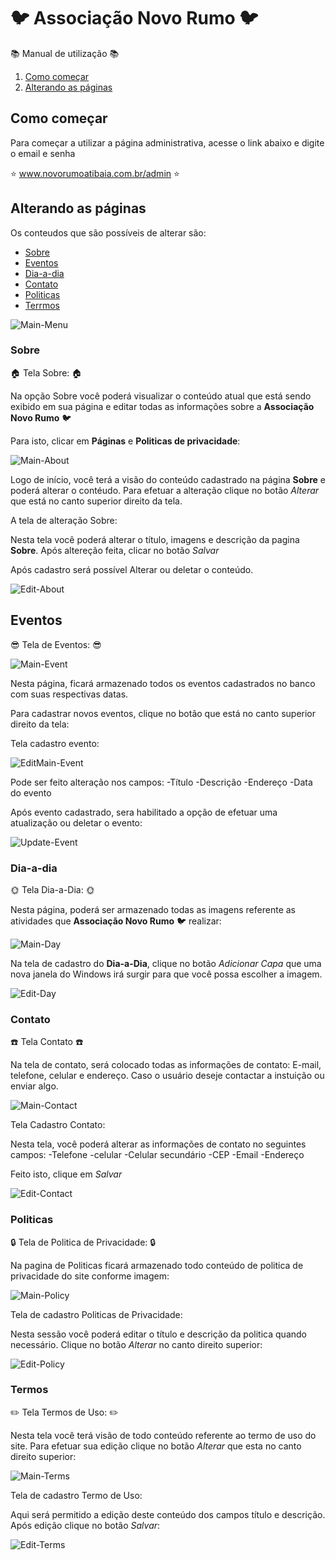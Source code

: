 :bird: Associação Novo Rumo :bird:
===============
:books: Manual de utilização :books:

1. [Como começar](#como-começar)
2. [Alterando as páginas](#alterando-as-páginas)

## Como começar
Para começar a utilizar a página administrativa, acesse o link abaixo e digite o email e senha

 :star: www.novorumoatibaia.com.br/admin :star:

## Alterando as páginas

Os conteudos que são possíveis de alterar são:
 - [Sobre](#sobre)
 - [Eventos](#eventos)
 - [Dia-a-dia](#dia-a-dia)
 - [Contato](#contato)
 - [Politicas](#politicas)
 - [Terrmos](#termos)
 
 ![Main-Menu](https://github.com/conkerhell/novo-rumo-template/blob/master/docs/Main-Menu.png) 
 
###  Sobre 

:house: Tela Sobre: :house:

Na opção Sobre você poderá visualizar o conteúdo atual que está sendo exibido em sua página e editar todas as informações sobre a __Associação Novo Rumo__ :bird:

Para isto, clicar em __Páginas__ e __Politicas de privacidade__:

![Main-About](https://github.com/conkerhell/novo-rumo-template/blob/master/docs/Main-About.png)

Logo de início, você terá a visão do conteúdo cadastrado na página **Sobre** e poderá alterar o contéudo. Para efetuar a alteração clique no botão *Alterar* que está no canto superior direito da tela.

A tela de alteração Sobre:

Nesta tela você poderá alterar o título, imagens e descrição da pagina __Sobre__. Após altereção feita, clicar no botão _Salvar_

Após cadastro será possível Alterar ou deletar o conteúdo.

![Edit-About](https://github.com/conkerhell/novo-rumo-template/blob/master/docs/Edit-About.png)

##  Eventos 

:sunglasses: Tela de Eventos: :sunglasses:

![Main-Event](https://github.com/conkerhell/novo-rumo-template/blob/master/docs/Main-Event.png)

Nesta página, ficará armazenado todos os eventos cadastrados no banco com suas respectivas datas.

Para cadastrar novos eventos, clique no botão que está no canto superior direito da tela:

Tela cadastro evento:

![EditMain-Event](https://github.com/conkerhell/novo-rumo-template/blob/master/docs/Edit-Event.png)

Pode ser feito alteração nos campos:
-Título
-Descrição
-Endereço
-Data do evento

Após evento cadastrado, sera habilitado a opção de efetuar uma atualização ou deletar o evento:


![Update-Event](https://github.com/conkerhell/novo-rumo-template/blob/master/docs/Update-Event.png)

###  Dia-a-dia 

 :sun_with_face: Tela Dia-a-Dia: :sun_with_face:

Nesta página, poderá ser armazenado todas as imagens referente as atividades que __Associação Novo Rumo__ :bird: realizar:

![Main-Day](https://github.com/conkerhell/novo-rumo-template/blob/master/docs/Main-Day.png)

Na tela de cadastro do **Dia-a-Dia**, clique no botão _Adicionar Capa_ que uma nova janela do Windows irá surgir para que você possa escolher a imagem.

![Edit-Day](https://github.com/conkerhell/novo-rumo-template/blob/master/docs/Edit-Day.png)

### Contato 
	
:phone: Tela Contato :phone:

Na tela de contato, será colocado todas as informações de contato: E-mail, telefone, celular e endereço. Caso o usuário deseje contactar a instuição ou enviar algo.

![Main-Contact](https://github.com/conkerhell/novo-rumo-template/blob/master/docs/Main-Contact.png)

Tela Cadastro Contato:

Nesta tela, você poderá alterar as informações de contato no seguintes campos: 
-Telefone
-celular
-Celular secundário
-CEP
-Email
-Endereço

Feito isto, clique em _Salvar_

![Edit-Contact](https://github.com/conkerhell/novo-rumo-template/blob/master/docs/Edit-Contact.png)


### Politicas 

:lock: Tela de Politica de Privacidade:  :lock:

Na pagina de Politicas ficará armazenado todo conteúdo de politica de privacidade do site conforme imagem:

![Main-Policy](https://github.com/conkerhell/novo-rumo-template/blob/master/docs/Main-Policy.png)

Tela de cadastro Politicas de Privacidade:

Nesta sessão você poderá editar o título e descrição da politica quando necessário. Clique no botão _Alterar_ no canto direito superior:

![Edit-Policy](https://github.com/conkerhell/novo-rumo-template/blob/master/docs/Edit-Policy.png)


### Termos 

:pencil2: Tela Termos de Uso: :pencil2:

Nesta tela você terá visão de todo conteúdo referente ao termo de uso do site. Para efetuar sua edição clique no botão _Alterar_ que esta no canto direito superior:

![Main-Terms](https://github.com/conkerhell/novo-rumo-template/blob/master/docs/Main-Terms.png)

Tela de cadastro Termo de Uso:

Aqui será permitido a edição deste conteúdo dos campos título e descrição. Após edição clique no botão  _Salvar_:

![Edit-Terms](https://github.com/conkerhell/novo-rumo-template/blob/master/docs/Edit-Terms.png)
